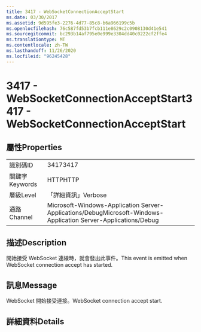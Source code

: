 ```yaml
---
title: 3417 - WebSocketConnectionAcceptStart
ms.date: 03/30/2017
ms.assetid: 9d595fe3-2276-4d77-85c8-b6a966199c5b
ms.openlocfilehash: 76c587fd53b7fcb111e8629c2c0908130d41e541
ms.sourcegitcommit: bc293b14af795e0e999e3304dd40c0222cf2ffe4
ms.translationtype: MT
ms.contentlocale: zh-TW
ms.lasthandoff: 11/26/2020
ms.locfileid: "96245428"
---
```

# <a name="3417---websocketconnectionacceptstart"></a><span data-ttu-id="d4dd7-102">3417 - WebSocketConnectionAcceptStart</span><span class="sxs-lookup"><span data-stu-id="d4dd7-102">3417 - WebSocketConnectionAcceptStart</span></span>

## <a name="properties"></a><span data-ttu-id="d4dd7-103">屬性</span><span class="sxs-lookup"><span data-stu-id="d4dd7-103">Properties</span></span>  
  
|||  
|-|-|  
|<span data-ttu-id="d4dd7-104">識別碼</span><span class="sxs-lookup"><span data-stu-id="d4dd7-104">ID</span></span>|<span data-ttu-id="d4dd7-105">3417</span><span class="sxs-lookup"><span data-stu-id="d4dd7-105">3417</span></span>|  
|<span data-ttu-id="d4dd7-106">關鍵字</span><span class="sxs-lookup"><span data-stu-id="d4dd7-106">Keywords</span></span>|<span data-ttu-id="d4dd7-107">HTTP</span><span class="sxs-lookup"><span data-stu-id="d4dd7-107">HTTP</span></span>|  
|<span data-ttu-id="d4dd7-108">層級</span><span class="sxs-lookup"><span data-stu-id="d4dd7-108">Level</span></span>|<span data-ttu-id="d4dd7-109">「詳細資訊」</span><span class="sxs-lookup"><span data-stu-id="d4dd7-109">Verbose</span></span>|  
|<span data-ttu-id="d4dd7-110">通路</span><span class="sxs-lookup"><span data-stu-id="d4dd7-110">Channel</span></span>|<span data-ttu-id="d4dd7-111">Microsoft-Windows-Application Server-Applications/Debug</span><span class="sxs-lookup"><span data-stu-id="d4dd7-111">Microsoft-Windows-Application Server-Applications/Debug</span></span>|  
  
## <a name="description"></a><span data-ttu-id="d4dd7-112">描述</span><span class="sxs-lookup"><span data-stu-id="d4dd7-112">Description</span></span>  

 <span data-ttu-id="d4dd7-113">開始接受 WebSocket 連線時，就會發出此事件。</span><span class="sxs-lookup"><span data-stu-id="d4dd7-113">This event is emitted when WebSocket connection accept has started.</span></span>  
  
## <a name="message"></a><span data-ttu-id="d4dd7-114">訊息</span><span class="sxs-lookup"><span data-stu-id="d4dd7-114">Message</span></span>  

 <span data-ttu-id="d4dd7-115">WebSocket 開始接受連接。</span><span class="sxs-lookup"><span data-stu-id="d4dd7-115">WebSocket connection accept start.</span></span>  
  
## <a name="details"></a><span data-ttu-id="d4dd7-116">詳細資料</span><span class="sxs-lookup"><span data-stu-id="d4dd7-116">Details</span></span>
